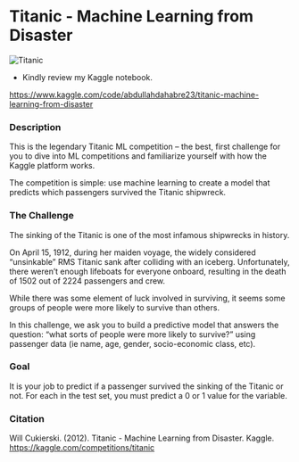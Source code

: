 # Titanic - Machine Learning from Disaster
![Titanic](https://bloximages.newyork1.vip.townnews.com/stltoday.com/content/tncms/assets/v3/editorial/a/e9/ae9d6160-9cdd-59fa-81f7-b79f2d76feb1/5711a9c456859.image.jpg)
* Kindly review my Kaggle notebook.

https://www.kaggle.com/code/abdullahdahabre23/titanic-machine-learning-from-disaster

### Description
This is the legendary Titanic ML competition – the best, first challenge for you to dive into ML competitions and familiarize yourself with how the Kaggle platform works.

The competition is simple: use machine learning to create a model that predicts which passengers survived the Titanic shipwreck.

### The Challenge
The sinking of the Titanic is one of the most infamous shipwrecks in history.

On April 15, 1912, during her maiden voyage, the widely considered “unsinkable” RMS Titanic sank after colliding with an iceberg. Unfortunately, there weren’t enough lifeboats for everyone onboard, resulting in the death of 1502 out of 2224 passengers and crew.

While there was some element of luck involved in surviving, it seems some groups of people were more likely to survive than others.

In this challenge, we ask you to build a predictive model that answers the question: “what sorts of people were more likely to survive?” using passenger data (ie name, age, gender, socio-economic class, etc).

### Goal
It is your job to predict if a passenger survived the sinking of the Titanic or not.
For each in the test set, you must predict a 0 or 1 value for the variable.

### Citation
Will Cukierski. (2012). Titanic - Machine Learning from Disaster. Kaggle. https://kaggle.com/competitions/titanic
